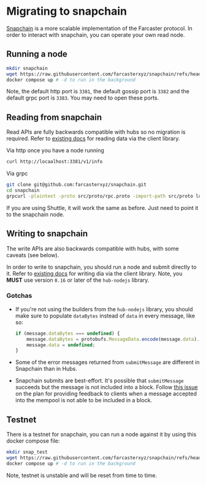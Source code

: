 # Migrating to snapchain 

[Snapchain](https://github.com/farcasterxyz/snapchain) is a more scalable implementation of the Farcaster protocol. In order to interact with snapchain, you can operate your own read node.

## Running a node

```bash
mkdir snapchain
wget https://raw.githubusercontent.com/farcasterxyz/snapchain/refs/heads/main/docker-compose.mainnet.yml -O docker-compose.yml
docker compose up # -d to run in the background
```

Note, the default http port is `3381`, the default gossip port is `3382` and the default grpc port is `3383`. You may need to open these ports.

## Reading from snapchain

Read APIs are fully backwards compatible with hubs so no migration is required. Refer to [existing docs](https://docs.farcaster.xyz/developers/guides/querying/fetch-casts) for reading data via the client library.

Via http once you have a node running

```bash
curl http://locaalhost:3381/v1/info 
```

Via grpc

```bash
git clone git@github.com:farcasterxyz/snapchain.git
cd snapchain
grpcurl -plaintext -proto src/proto/rpc.proto -import-path src/proto localhost:3383 HubService/GetInfo
```

If you are using Shuttle, it will work the same as before. Just need to point it to the snapchain node.

## Writing to snapchain

The write APIs are also backwards compatible with hubs, with some caveats (see below).

In order to write to snapchain, you should run a node and submit directly to it. Refer to [existing docs](https://docs.farcaster.xyz/developers/guides/writing/submit-messages) for writing dia via the client library. Note, you **MUST** use version `0.16` or later of the `hub-nodejs` library.

### Gotchas

- If you're not using the builders from the `hub-nodejs` library, you should make sure to populate `dataBytes` instead of `data` in every message, like so:

    ```ts
    if (message.dataBytes === undefined) {
        message.dataBytes = protobufs.MessageData.encode(message.data).finish();
        message.data = undefined;
    }
    ```

- Some of the error messages returned from `submitMessage` are different in Snapchain than in Hubs.
- Snapchain submits are best-effort. It's possible that `submitMessage` succeeds but the message is not included into a block. Follow [this issue](https://github.com/farcasterxyz/snapchain/issues/353) on the plan for providing feedback to clients when a message accepted into the mempool is not able to be included in a block.

## Testnet

There is a testnet for snapchain, you can run a node against it by using this docker compose file:

```bash
mkdir snap_test
wget https://raw.githubusercontent.com/farcasterxyz/snapchain/refs/heads/main/docker-compose.testnet.yml -O docker-compose.yml
docker compose up # -d to run in the background
```

Note, testnet is unstable and will be reset from time to time.